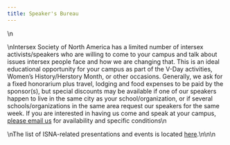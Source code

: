 ```yaml
---
title: Speaker's Bureau
---
```


\n

\nIntersex Society of North America has a limited number of intersex activists/speakers who are willing to come to your campus and talk about issues intersex people face and how we are changing that. This is an ideal educational opportunity for your campus as part of the V-Day activities, Women&#8217;s History/Herstory Month, or other occasions. Generally, we ask for a fixed honorarium plus travel, lodging and food expenses to be paid by the sponsor(s), but special discounts may be available if one of our speakers happen to live in the same city as your school/organization, or if several schools/organizations in the same area request our speakers for the same week. If you are interested in having us come and speak at your campus, [please email us][1] for availability and specific conditions\n

\nThe list of <span class="caps">ISNA</span>-related presentations and events is located [here][2].\n\n\n

 [1]: mailto:emi@isna.org
 [2]: ../index.html